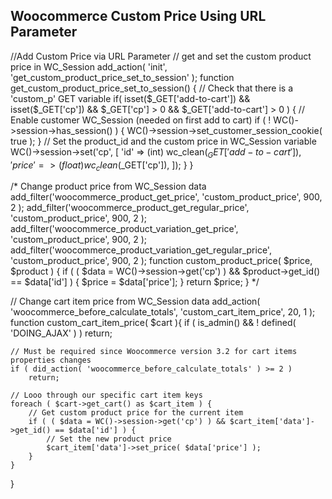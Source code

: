 ## Woocommerce Custom Price Using URL Parameter


//Add Custom Price via URL Parameter
// get and set the custom product price in WC_Session
add_action( 'init', 'get_custom_product_price_set_to_session' );
function get_custom_product_price_set_to_session() {
    // Check that there is a 'custom_p' GET variable
    if( isset($_GET['add-to-cart']) && isset($_GET['cp']) 
    && $_GET['cp'] > 0 && $_GET['add-to-cart'] > 0 ) {
        // Enable customer WC_Session (needed on first add to cart)
        if ( ! WC()->session->has_session() ) {
            WC()->session->set_customer_session_cookie( true );
        }
        // Set the product_id and the custom price in WC_Session variable
        WC()->session->set('cp', [
            'id'    => (int) wc_clean($_GET['add-to-cart']),
            'price' => (float) wc_clean($_GET['cp']),
        ]);
    }
}

/* Change product price from WC_Session data
add_filter('woocommerce_product_get_price', 'custom_product_price', 900, 2 );
add_filter('woocommerce_product_get_regular_price', 'custom_product_price', 900, 2 );
add_filter('woocommerce_product_variation_get_price', 'custom_product_price', 900, 2 );
add_filter('woocommerce_product_variation_get_regular_price', 'custom_product_price', 900, 2 );
function custom_product_price( $price, $product ) {
    if ( ( $data = WC()->session->get('cp') ) && $product->get_id() == $data['id'] ) {
        $price = $data['price'];
    }
    return $price;
}
*/

// Change cart item price from WC_Session data
add_action( 'woocommerce_before_calculate_totals', 'custom_cart_item_price', 20, 1 );
function custom_cart_item_price( $cart ){
    if ( is_admin() && ! defined( 'DOING_AJAX' ) )
        return;

    // Must be required since Woocommerce version 3.2 for cart items properties changes
    if ( did_action( 'woocommerce_before_calculate_totals' ) >= 2 )
        return;

    // Looo through our specific cart item keys
    foreach ( $cart->get_cart() as $cart_item ) {
        // Get custom product price for the current item
        if ( ( $data = WC()->session->get('cp') ) && $cart_item['data']->get_id() == $data['id'] ) {
            // Set the new product price
            $cart_item['data']->set_price( $data['price'] );
        }
    }
}
